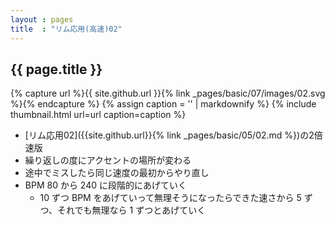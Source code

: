 ```yaml
---
layout : pages
title  : "リム応用(高速)02"
---
```


## {{ page.title }}

{% capture url %}{{ site.github.url }}{% link _pages/basic/07/images/02.svg %}{% endcapture %}
{% assign caption = '' | markdownify %}
{% include thumbnail.html url=url caption=caption %}

* [リム応用02]({{site.github.url}}{% link _pages/basic/05/02.md %})の2倍速版
* 繰り返しの度にアクセントの場所が変わる
* 途中でミスしたら同じ速度の最初からやり直し
* BPM 80 から 240 に段階的にあげていく
  * 10 ずつ BPM をあげていって無理そうになったらできた速さから 5 ずつ、それでも無理なら 1 ずつとあげていく